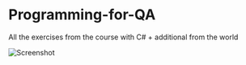 # Programming-for-QA
All the exercises from the course with C# + additional from the world

![Screenshot](https://github.com/VladislavHristov/Programming-for-QA/assets/136968279/40ca4abe-8738-4f10-af23-d02422b146cb)
